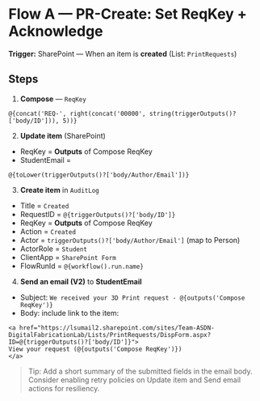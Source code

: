 # Flow A — PR-Create: Set ReqKey + Acknowledge

**Trigger:** SharePoint — When an item is **created** (List: `PrintRequests`)

## Steps
1) **Compose** — `ReqKey`
```
@{concat('REQ-', right(concat('00000', string(triggerOutputs()?['body/ID'])), 5))}
```
2) **Update item** (SharePoint)
- ReqKey = **Outputs** of Compose ReqKey
- StudentEmail =
```
@{toLower(triggerOutputs()?['body/Author/Email'])}
```
3) **Create item** in `AuditLog`
- Title = `Created`
- RequestID = `@{triggerOutputs()?['body/ID']}`
- ReqKey = **Outputs** of Compose ReqKey
- Action = `Created`
- Actor = `triggerOutputs()?['body/Author/Email']` (map to Person)
- ActorRole = `Student`
- ClientApp = `SharePoint Form`
- FlowRunId = `@{workflow().run.name}`

4) **Send an email (V2)** to **StudentEmail**
- Subject: `We received your 3D Print request - @{outputs('Compose ReqKey')}`
- Body: include link to the item:
```
<a href="https://lsumail2.sharepoint.com/sites/Team-ASDN-DigitalFabricationLab/Lists/PrintRequests/DispForm.aspx?ID=@{triggerOutputs()?['body/ID']}">
View your request (@{outputs('Compose ReqKey')})
</a>
```

> Tip: Add a short summary of the submitted fields in the email body. Consider enabling retry policies on Update item and Send email actions for resiliency.
